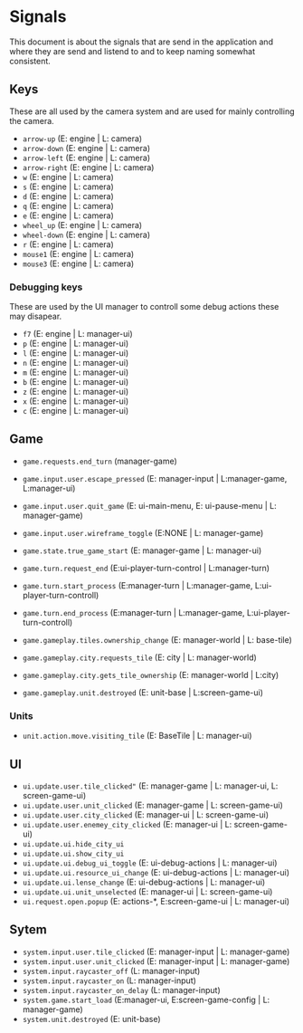 # Signals

This document is about the signals that are send in the application and where they are send and listend to and to keep naming somewhat consistent.

## Keys

These are all used by the camera system and are used for mainly controlling the camera.

- `arrow-up` (E: engine | L: camera)
- `arrow-down` (E: engine | L: camera)
- `arrow-left` (E: engine | L: camera)
- `arrow-right` (E: engine | L: camera)
- `w` (E: engine | L: camera)
- `s` (E: engine | L: camera)
- `d` (E: engine | L: camera)
- `q` (E: engine | L: camera)
- `e` (E: engine | L: camera)
- `wheel_up` (E: engine | L: camera)
- `wheel-down` (E: engine | L: camera)
- `r` (E: engine | L: camera)
- `mouse1` (E: engine | L: camera)
- `mouse3` (E: engine | L: camera)

### Debugging keys

These are used by the UI manager to controll some debug actions these may disapear.

- `f7` (E: engine | L: manager-ui)
- `p` (E: engine | L: manager-ui)
- `l` (E: engine | L: manager-ui)
- `n` (E: engine | L: manager-ui)
- `m` (E: engine | L: manager-ui)
- `b` (E: engine | L: manager-ui)
- `z` (E: engine | L: manager-ui)
- `x` (E: engine | L: manager-ui)
- `c` (E: engine | L: manager-ui)

## Game

- `game.requests.end_turn` (manager-game)
- `game.input.user.escape_pressed` (E: manager-input | L:manager-game, L:manager-ui)
- `game.input.user.quit_game` (E: ui-main-menu, E: ui-pause-menu | L: manager-game)
- `game.input.user.wireframe_toggle` (E:NONE | L: manager-game)
- `game.state.true_game_start` (E: manager-game | L: manager-ui)
- `game.turn.request_end` (E:ui-player-turn-control | L:manager-turn)
- `game.turn.start_process` (E:manager-turn | L:manager-game, L:ui-player-turn-controll)
- `game.turn.end_process` (E:manager-turn | L:manager-game, L:ui-player-turn-controll)

- `game.gameplay.tiles.ownership_change` (E: manager-world | L: base-tile)
- `game.gameplay.city.requests_tile` (E: city | L: manager-world)
- `game.gameplay.city.gets_tile_ownership` (E: manager-world | L:city)
- `game.gameplay.unit.destroyed` (E: unit-base | L:screen-game-ui)

### Units

- `unit.action.move.visiting_tile` (E: BaseTile | L: manager-ui)

## UI

- `ui.update.user.tile_clicked"` (E: manager-game | L: manager-ui, L: screen-game-ui)
- `ui.update.user.unit_clicked` (E: manager-game | L: screen-game-ui)
- `ui.update.user.city_clicked` (E: manager-ui | L: screen-game-ui)
- `ui.update.user.enemey_city_clicked` (E: manager-ui | L: screen-game-ui)
- `ui.update.ui.hide_city_ui`
- `ui.update.ui.show_city_ui`
- `ui.update.ui.debug_ui_toggle` (E: ui-debug-actions | L: manager-ui)
- `ui.update.ui.resource_ui_change` (E: ui-debug-actions | L: manager-ui)
- `ui.update.ui.lense_change` (E: ui-debug-actions | L: manager-ui)
- `ui.update.ui.unit_unselected` (E: manager-ui | L: screen-game-ui)
- `ui.request.open.popup` (E: actions-*, E:screen-game-ui | L: manager-ui)

## Sytem

- `system.input.user.tile_clicked` (E: manager-input | L: manager-game)
- `system.input.user.unit_clicked` (E: manager-input | L: manager-game)
- `system.input.raycaster_off` (L: manager-input)
- `system.input.raycaster_on` (L: manager-input)
- `system.input.raycaster_on_delay` (L: manager-input)
- `system.game.start_load` (E:manager-ui, E:screen-game-config | L: manager-game)
- `system.unit.destroyed` (E: unit-base)
